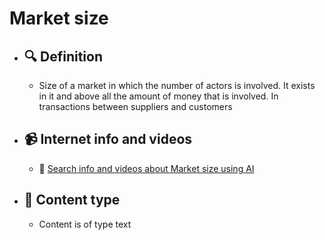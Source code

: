 # Market size
- ## 🔍 Definition
  - Size of a market in which the number of actors is involved. It exists in it and above all the amount of money that is involved. In transactions between suppliers and customers
- ## 📹 Internet info and videos
  - 🤖 [Search info and videos about Market size using AI](https://www.perplexity.ai/search?q=videos+about+Market+size:+Size+of+a+market+in+which+the+number+of+actors+is+involved.+That+exist+in+it+and+above+all+the+amount+of+money+that+is+moved.+In+transactions+between+suppliers+and+customers
)
- ## 📰 Content type 
  - Content is of type text
